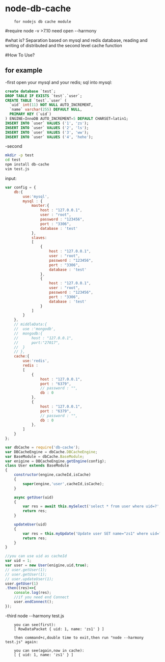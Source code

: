 # node-db-cache
		for nodejs db cache module

#require
		node -v >7.10
		need open --harmony

#what is?
		Separation based on mysql and redis database, 
		reading and writing of distributed and the second level cache function


#How To Use?
## for example
-first
		open your mysql and your redis;
		sql into mysql:
```sql
create database `test`;
DROP TABLE IF EXISTS `test`.`user`;
CREATE TABLE `test`.`user` (
  `uid` int(11) NOT NULL AUTO_INCREMENT,
  `name` varchar(255) DEFAULT NULL,
  PRIMARY KEY (`uid`)
) ENGINE=InnoDB AUTO_INCREMENT=5 DEFAULT CHARSET=latin1;
INSERT INTO `user` VALUES ('1', 'zs');
INSERT INTO `user` VALUES ('2', 'ls');
INSERT INTO `user` VALUES ('3', 'ww');
INSERT INTO `user` VALUES ('4', 'hehe');
```
-second
```sh
mkdir -p test
cd test
npm install db-cache
vim test.js
```
input:
```js
var config = {
	db:{
		use:'mysql',
		mysql : {
			master:{
				host : "127.0.0.1",
				user : "root",
				password : "123456",
				port : "3306",
				database : 'test'
			},
			slaves:
			[
				{
					host : "127.0.0.1",
					user : "root",
					password : "123456",
					port : "3306",
					database : 'test'
				},
				{
					host : "127.0.0.1",
					user : "root",
					password : "123456",
					port : "3306",
					database : 'test'
				}
			]
		}
	},
	// middleData:{
	// 	use :'mongodb',
	// 	mongodb:{
	// 		host : "127.0.0.1",
	// 		port:"27017",
	// 	}
	// },
	cache:{
		use:'redis',
		redis : 
		[
			{
				host : "127.0.0.1",
				port : "6379",
				// password : "",
				db : 0
			},
			{
				host : "127.0.0.1",
				port : "6379",
				// password : "",
				db : 0
			},
		]
	}
};

var dbCache = require('db-cache');
var DBCacheEngine = dbCache.DBCacheEngine;
var BaseModule = dbCache.BaseModule;
var enigine = DBCacheEngine.getEngine(config);
class User extends BaseModule
{
	constructor(engine,cacheId,isCache)
	{
		super(engine,'user',cacheId,isCache);
	}

	async getUser(uid)
	{
		var res = await this.mySelect('select * from user where uid=?',[uid],60);
		return res;
	}

	updateUser(uid)
	{
		var res = this.myUpdate('Update user SET name="zs1" where uid=?',[uid]);
		return res;
	}
}

//you can use uid as cacheId
var uid = 1;
var user = new User(enigine,uid,true);
// user.getUser(1);
// user.getUser(1);
// user.updateUser(1);
user.getUser(1)
.then((res)=>{
	console.log(res);
	//if you need end Connect
	user.endConnect();
});
```
-third
		node --harmony test.js

		you can see(first):
		[ RowDataPacket { uid: 1, name: 'zs1' } ]

		then command+c,double time to exit,then run "node --harmony test.js" again:

		you can see(again,now in cache):
		[ { uid: 1, name: 'zs1' } ]






